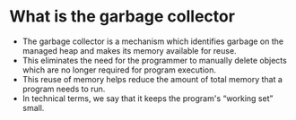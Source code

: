 # What is the garbage collector

* The garbage collector is a mechanism which identifies garbage on the managed heap and makes its memory available for reuse. 
* This eliminates the need for the programmer to manually delete objects which are no longer required for program execution. 
* This reuse of memory helps reduce the amount of total memory that a program needs to run. 
* In technical terms, we say that it keeps the program's “working set”  small.

